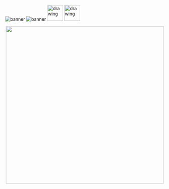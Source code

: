 ![banner](https://i.ibb.co/48tdRY1/README-md-MAtheus-Barbosa-Almeida-3.gif)
![banner](https://i.ibb.co/gvbqtnH/README-md-MAtheus-Barbosa-Almeida-8.gif)
[<img src="https://i.ibb.co/XsjZNPp/1659969092851.png" alt="drawing" style="width:50px;"/>](https://www.linkedin.com/in/matheusbarbosa-an%C3%A1lise-dados/) [<img src="https://i.ibb.co/XsjZNPp/1659969092851.png" alt="drawing" style="width:50px;"/>](mailto:matheus1416.java@gmail.com)

<p align="center"><img src="https://github-readme-stats.vercel.app/api?username=MatheusB2002&show_icons=true&theme=midnight-purple" width=500> 
